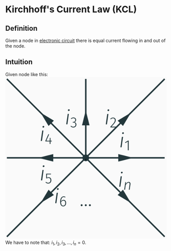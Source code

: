 # Kirchhoff's Current Law (KCL)
## Definition
Given a node in [electronic circuit](electronic%20circuit) there is equal current flowing in and out of the node. 

## Intuition
Given node like this:
![200](../attachments/Pasted%20image%2020221026210358.png)
We have to note that: $i_1, i_2, i_3,...,i_n=0$.